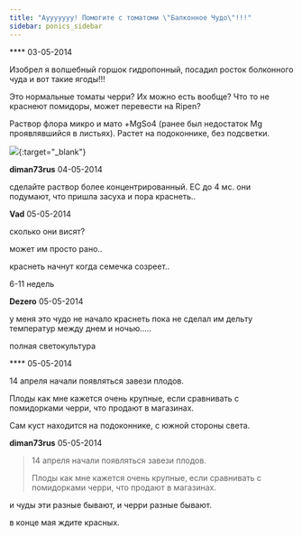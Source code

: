 ```yaml
---
title: "Аууууууу! Помогите с томатоми \"Балконное Чудо\"!!!"
sidebar: ponics_sidebar
---
```


**** 03-05-2014

Изобрел я волшебный горшок гидропонный, посадил росток болконного чуда и вот такие ягоды!!!

Это нормальные томаты черри? Их можно есть вообще? Что то не краснеют помидоры, может перевести на Ripen?

Раствор флора микро и мато +MgSo4 (ранее был недостаток Mg проявлявшийся в листьях). Растет на подоконнике, без подсветки.

[![](/attachimages/16083_Фото-0772.jpg)](https://t.me/ponics_ru_files/12617){:target="_blank"}

**diman73rus** 04-05-2014

сделайте раствор более концентрированный. EC до 4 мс. они подумают, что пришла засуха и пора краснеть..


**Vad** 05-05-2014

сколько они висят?

может им просто рано..

краснеть начнут когда семечка созреет..

6-11 недель


**Dezero** 05-05-2014

у меня это чудо не начало краснеть пока не сделал им дельту температур между днем и ночью.....

полная светокультура


**** 05-05-2014

14 апреля начали появляться завези плодов.

Плоды как мне кажется очень крупные, если сравнивать с помидорками черри, что продают в магазинах.

Сам куст находится на подоконнике, с южной стороны света.


**diman73rus** 05-05-2014

> 14 апреля начали появляться завези плодов.
> 
> Плоды как мне кажется очень крупные, если сравнивать с помидорками черри, что продают в магазинах.

и чуды эти разные бывают, и черри разные бывают.

в конце мая ждите красных.



